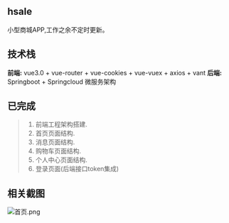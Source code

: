 ## hsale
小型商城APP,工作之余不定时更新。

## 技术栈
**前端:** vue3.0 + vue-router + vue-cookies + vue-vuex + axios + vant
**后端:** Springboot + Springcloud 微服务架构

## 已完成
> 1. 前端工程架构搭建.
> 2. 首页页面结构.
> 3. 消息页面结构.
> 4. 购物车页面结构.
> 5. 个人中心页面结构.
> 6. 登录页面(后端接口token集成)

## 相关截图
![首页.png](http://liangtao.site/img/%E9%A6%96%E9%A1%B5.png)


